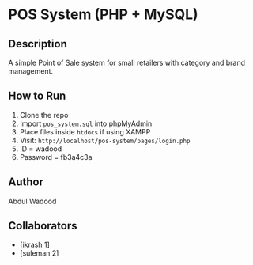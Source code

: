 # POS System (PHP + MySQL)

## Description
A simple Point of Sale system for small retailers with category and brand management.

## How to Run
1. Clone the repo
2. Import `pos_system.sql` into phpMyAdmin
3. Place files inside `htdocs` if using XAMPP
4. Visit: `http://localhost/pos-system/pages/login.php`
5. ID = wadood 
6. Password = fb3a4c3a

## Author
Abdul Wadood

## Collaborators
- [ikrash 1]
- [suleman 2]
